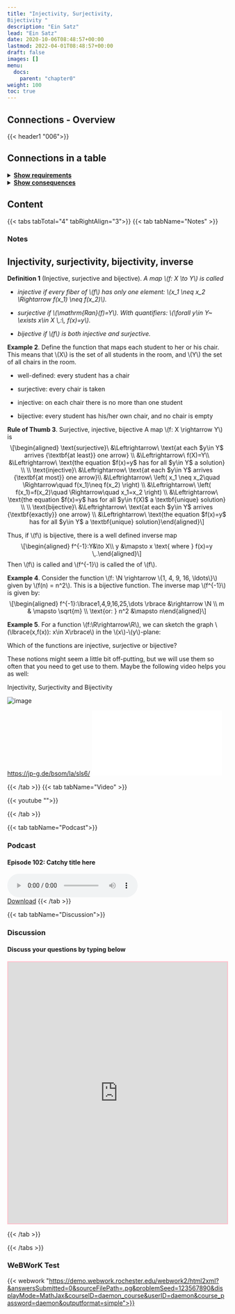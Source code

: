 ```yaml
---
title: "Injectivity, Surjectivity,
Bijectivity "
description: "Ein Satz"
lead: "Ein Satz"
date: 2020-10-06T08:48:57+00:00
lastmod: 2022-04-01T08:48:57+00:00
draft: false
images: []
menu:
  docs:
    parent: "chapter0"
weight: 100
toc: true
---
```


## Connections - Overview

{{< header1 "006">}}

## Connections in a table

<details>
<summary><b><u>Show requirements</u></b></summary>
<div class="table-responsive-sm">
<table class="table">
<thead>
  <tr>
    <th scope="col">Concept</th>
    <th scope="col">Content</th>
  </tr>
</thead>
<tbody>

<tr>
<th scope="row"><a href="../../chapter0/005/">Image and Preimage</a></th>
<td>Via images and preimages we describe how functions work on sets.</td>
</tr>
        
<tr>
<th scope="row"><a href="../../chapter0/000/">Logical Statements
and Operations</a></th>
<td>Logic is the foundation to formulate proofs and to understand the language of mathematics.</td>
</tr>
        
</tbody>
</table>
</div>
</details>

<details>
<summary><b><u>Show consequences</u></b></summary>
<div class="table-responsive-sm">
<table class="table">
<thead>
  <tr>
    <th scope="col">Concept</th>
    <th scope="col">Content</th>
  </tr>
</thead>
<tbody>

</tbody>
</table>
</div>
</details>


## Content

{{< tabs tabTotal="4" tabRightAlign="3">}}
{{< tab tabName="Notes" >}}

### Notes 
<h2 class="unnumbered"
id="injectivity-surjectivity-bijectivity-inverse">Injectivity,
surjectivity, bijectivity, inverse</h2>
<div class="Definition">
<p><strong>Definition 1</strong> (Injective<span>,</span> surjective and
bijective). <em>A map <span class="math inline">\(f: X \to Y\)</span> is
called</em></p>
<ul>
<li><p><em><em>injective</em> if every fiber of <span
class="math inline">\(f\)</span> has only one element: <span
class="math inline">\(x_1 \neq x_2 \Rightarrow f(x_1) \neq
f(x_2)\)</span>.</em></p></li>
<li><p><em><em>surjective</em> if <span
class="math inline">\(\mathrm{Ran}(f)=Y\)</span>. With quantifiers:
<span class="math inline">\(\forall y\in Y~ \exists x\in X \,:\,
f(x)=y\)</span>.</em></p></li>
<li><p><em><em>bijective</em> if <span class="math inline">\(f\)</span>
is both injective and surjective.</em></p></li>
</ul>
</div>
<div class="example">
<p><strong>Example 2</strong>. Define the function that maps each
student to her or his chair. This means that <span
class="math inline">\(X\)</span> is the set of all students in the room,
and <span class="math inline">\(Y\)</span> the set of all chairs in the
room.</p>
<ul>
<li><p>well-defined: every student has a chair</p></li>
<li><p>surjective: every chair is taken</p></li>
<li><p>injective: on each chair there is no more than one
student</p></li>
<li><p>bijective: every student has his/her own chair, and no chair is
empty</p></li>
</ul>
</div>
<div class="center">

</div>
<div class="Faust">
<p><strong>Rule of Thumb 3</strong>. <span>Surjective<span>,</span>
injective<span>,</span> bijective</span> A map <span
class="math inline">\(f: X \rightarrow Y\)</span> is <span
class="math display">\[\begin{aligned}
\text{surjective}\ &amp;\Leftrightarrow\ \text{at each $y\in Y$ arrives
{\textbf{at least}} one arrow} \\
&amp;\Leftrightarrow\ f(X)=Y\\
&amp;\Leftrightarrow\ \text{the equation $f(x)=y$ has for all $y\in Y$ a
solution} \\
\\
\text{injective}\ &amp;\Leftrightarrow\ \text{at each $y\in Y$ arrives
{\textbf{at most}} one arrow}\\
&amp;\Leftrightarrow\ \left( x_1 \neq x_2\quad \Rightarrow\quad
f(x_1)\neq f(x_2) \right) \\
&amp;\Leftrightarrow\ \left( f(x_1)=f(x_2)\quad \Rightarrow\quad x_1=x_2
\right) \\
&amp;\Leftrightarrow\ \text{the equation $f(x)=y$ has for all $y\in
f(X)$
a \textbf{unique} solution} \\
\\
\text{bijective}\ &amp;\Leftrightarrow\ \text{at each $y\in Y$ arrives
{\textbf{exactly}} one arrow} \\
&amp;\Leftrightarrow\ \text{the equation $f(x)=y$ has for all $y\in Y$
a \textbf{unique} solution}\end{aligned}\]</span></p>
</div>
<p>Thus, if <span class="math inline">\(f\)</span> is bijective, there
is a well defined inverse map <span
class="math display">\[\begin{aligned}
f^{-1}:Y&amp;\to X\\
       y &amp;\mapsto x \text{ where } f(x)=y \,.\end{aligned}\]</span>
Then <span class="math inline">\(f\)</span> is called and <span
class="math inline">\(f^{-1}\)</span> is called the of <span
class="math inline">\(f\)</span>.</p>
<div id="Bsp:Umkehrabbildung" class="example">
<p><strong>Example 4</strong>. Consider the function <span
class="math inline">\(f: \N \rightarrow \{1, 4, 9, 16, \ldots\}\)</span>
given by <span class="math inline">\(f(n) = n^2\)</span>. This is a
bijective function. The inverse map <span
class="math inline">\(f^{-1}\)</span> is given by: <span
class="math display">\[\begin{aligned}
f^{-1}:\lbrace1,4,9,16,25,\dots \rbrace &amp;\rightarrow \N \\
m &amp; \mapsto \sqrt{m} \\
\text{or: } n^2 &amp;\mapsto n\end{aligned}\]</span></p>
<div class="center">

</div>
</div>
<div class="example">
<p><strong>Example 5</strong>. For a function <span
class="math inline">\(f:\R\rightarrow\R\)</span>, we can sketch the
graph <span class="math inline">\(\lbrace(x,f(x)): x\in
X\rbrace\)</span> in the <span class="math inline">\(x\)</span>-<span
class="math inline">\(y\)</span>-plane:</p>
<div class="center">

</div>
<p>Which of the functions are injective, surjective or bijective?</p>
</div>
<p>These notions might seem a little bit off-putting, but we will use
them so often that you need to get use to them. Maybe the following
video helps you as well:</p>
<div class="Video">
<p><span>Injectivity<span>,</span> Surjectivity and
Bijectivity</span></p>
<div class="center">
<p><img src="pics/SLS6.png" alt="image" /></p>
</div>
<div class="center">
<p><a href="https://jp-g.de/bsom/la/sls6/"
class="uri">https://jp-g.de/bsom/la/sls6/</a> <embed
src="pics/qr-code_sls6.pdf" /></p>
</div>
</div>


{{< /tab >}}
{{< tab tabName="Video" >}}

{{< youtube "">}}

{{< /tab >}}


{{< tab tabName="Podcast">}}
<h3>Podcast</h3>
<h4>Episode 102: Catchy title here</h4>
<audio controls>
  <source src="PODCAST_real" type="audio/wav" />
  Your browser does not support the audio element.
</audio>
<br />
<a href="" class="btn btn-primary btn-lg" download="PODCAST_real"
  >Download</a
>
{{< /tab >}}

{{< tab tabName="Discussion">}}

  <h3>Discussion</h3>
  <h4>Discuss your questions by typing below</h4>

  <iframe
    style="border: 2px solid pink"
    class="embed-responsive-item"
    name="embed_readwrite"
    src="https://pads.rz.tuhh.de/p/"
    width="100%"
    height="600"
  ></iframe>

{{< /tab >}}

{{< /tabs >}}


### WeBWorK Test

{{< webwork "https://demo.webwork.rochester.edu/webwork2/html2xml?&answersSubmitted=0&sourceFilePath=.pg&problemSeed=123567890&displayMode=MathJax&courseID=daemon_course&userID=daemon&course_password=daemon&outputformat=simple">}}
